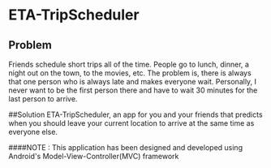 # ETA-TripScheduler

## Problem
Friends schedule short trips all of the time. People go to lunch, dinner, a night out on the town, to the movies, etc. The problem is, there is always that one person who is always late and makes everyone wait. Personally, I never want to be the first person there and have to wait 30 minutes for the last person to arrive.

##Solution
ETA-TripScheduler, an app for you and your friends that predicts when you should leave your current location to arrive at the same time as everyone else.

####NOTE : This application has been designed and developed using Android's Model-View-Controller(MVC) framework 
